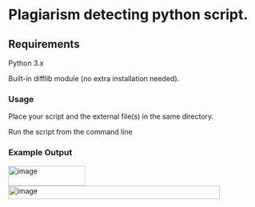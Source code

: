 <h1>Plagiarism detecting python script.</h1>

<h2>Requirements</h2>

Python 3.x

Built-in difflib module (no extra installation needed).

<h3>Usage</h3>

Place your script and the external file(s) in the same directory.

Run the script from the command line


<h3>Example Output</h3>
<img width="154" height="40" alt="image" src="https://github.com/user-attachments/assets/0fc8a9a3-dbf5-47b2-91d9-5f9e59f6b036" />
<br>

<img width="423" height="27" alt="image" src="https://github.com/user-attachments/assets/59e0a92d-653e-4f7a-bf12-b3212dc7846d" />


